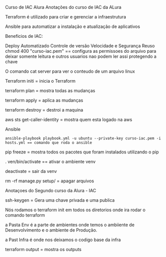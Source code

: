 Curso de IAC Alura
Anotações do curso de IAC da ALura

Terraform é utilizado para criar e gerenciar a infraestrutura

Ansible para automatizar a instalação e atualização de aplicativos

Beneficios de IAC:

Deploy Automatizado
Controle de versão
Velocidade e Segurança
Reuso
chmod 400 "curso-iac.pem" == configura as permissoes do arquivo para deixar somente leitura e outros usuarios nao podem ler assi protegendo a chave

O comando cat server para ver o conteudo de um arquivo linux

Terraform initi = inicia o Terraform

terraform plan = mostra todas as mudanças

terraform apply = aplica as mudanças

terraform destroy = destroi a maquina

aws sts get-caller-identity = mostra quem esta logado na aws



Ansible

    ansible-playbook playbook.yml -u ubuntu --private-key curso-iac.pem -i hosts.yml == comando que roda o ansible 


    
pip freeze = mostra todos os pacotes que foram instalados utilizando o pip

. ven/bin/activate ==  ativar o ambiente venv

deactivate = sair da venv

rm -rf manage.py setup/ = apagar arquivos








Anotaçoes do Segundo curso da Alura - IAC



ssh-keygen = Gera uma chave privada e uma publica

Nós rodamos o terraform init em todos os diretorios onde ira rodar o comando terraform


a Pasta Env é a parte de ambientes onde temos o ambiiente de Desenvolvimento e o ambiente de Produção.

a Past Infra é onde nos deixamos o codigo base da infra


terraform output = mostra os outputs

